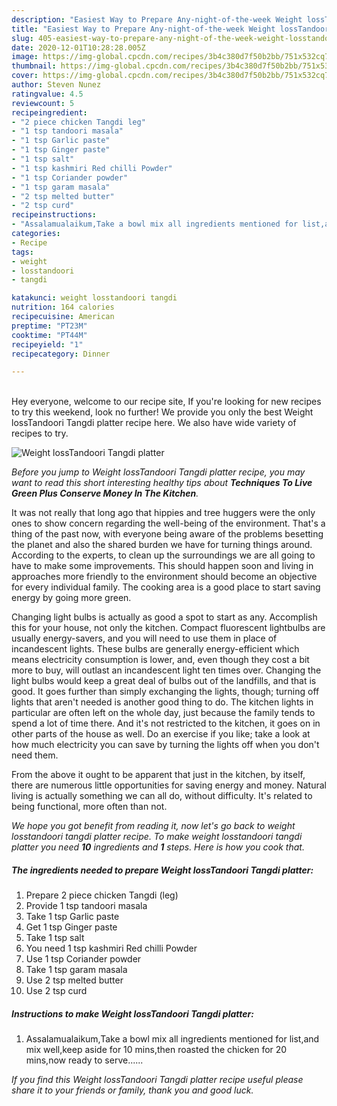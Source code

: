 ```yaml
---
description: "Easiest Way to Prepare Any-night-of-the-week Weight lossTandoori Tangdi platter"
title: "Easiest Way to Prepare Any-night-of-the-week Weight lossTandoori Tangdi platter"
slug: 405-easiest-way-to-prepare-any-night-of-the-week-weight-losstandoori-tangdi-platter
date: 2020-12-01T10:28:28.005Z
image: https://img-global.cpcdn.com/recipes/3b4c380d7f50b2bb/751x532cq70/weight-losstandoori-tangdi-platter-recipe-main-photo.jpg
thumbnail: https://img-global.cpcdn.com/recipes/3b4c380d7f50b2bb/751x532cq70/weight-losstandoori-tangdi-platter-recipe-main-photo.jpg
cover: https://img-global.cpcdn.com/recipes/3b4c380d7f50b2bb/751x532cq70/weight-losstandoori-tangdi-platter-recipe-main-photo.jpg
author: Steven Nunez
ratingvalue: 4.5
reviewcount: 5
recipeingredient:
- "2 piece chicken Tangdi leg"
- "1 tsp tandoori masala"
- "1 tsp Garlic paste"
- "1 tsp Ginger paste"
- "1 tsp salt"
- "1 tsp kashmiri Red chilli Powder"
- "1 tsp Coriander powder"
- "1 tsp garam masala"
- "2 tsp melted butter"
- "2 tsp curd"
recipeinstructions:
- "Assalamualaikum,Take a bowl mix all ingredients mentioned for list,and mix well,keep aside for 10 mins,then roasted the chicken for 20 mins,now ready to serve......"
categories:
- Recipe
tags:
- weight
- losstandoori
- tangdi

katakunci: weight losstandoori tangdi 
nutrition: 164 calories
recipecuisine: American
preptime: "PT23M"
cooktime: "PT44M"
recipeyield: "1"
recipecategory: Dinner

---
```

<br>
Hey everyone, welcome to our recipe site, If you're looking for new recipes to try this weekend, look no further! We provide you only the best Weight lossTandoori Tangdi platter recipe here. We also have wide variety of recipes to try.
<br>


![Weight lossTandoori Tangdi platter](https://img-global.cpcdn.com/recipes/3b4c380d7f50b2bb/751x532cq70/weight-losstandoori-tangdi-platter-recipe-main-photo.jpg)

<i>Before you jump to Weight lossTandoori Tangdi platter recipe, you may want to read this short interesting healthy tips about 
<strong>Techniques To Live Green Plus Conserve Money In The Kitchen</strong>.</i>
</br>

It was not really that long ago that hippies and tree huggers were the only ones to show concern regarding the well-being of the environment. That's a thing of the past now, with everyone being aware of the problems besetting the planet and also the shared burden we have for turning things around. According to the experts, to clean up the surroundings we are all going to have to make some improvements. This should happen soon and living in approaches more friendly to the environment should become an objective for every individual family. The cooking area is a good place to start saving energy by going more green.

Changing light bulbs is actually as good a spot to start as any. Accomplish this for your house, not only the kitchen. Compact fluorescent lightbulbs are usually energy-savers, and you will need to use them in place of incandescent lights. These bulbs are generally energy-efficient which means electricity consumption is lower, and, even though they cost a bit more to buy, will outlast an incandescent light ten times over. Changing the light bulbs would keep a great deal of bulbs out of the landfills, and that is good. It goes further than simply exchanging the lights, though; turning off lights that aren't needed is another good thing to do. The kitchen lights in particular are often left on the whole day, just because the family tends to spend a lot of time there. And it's not restricted to the kitchen, it goes on in other parts of the house as well. Do an exercise if you like; take a look at how much electricity you can save by turning the lights off when you don't need them.

From the above it ought to be apparent that just in the kitchen, by itself, there are numerous little opportunities for saving energy and money. Natural living is actually something we can all do, without difficulty. It's related to being functional, more often than not.


<i>We hope you got benefit from reading it, now let's go back to weight losstandoori tangdi platter recipe. To make weight losstandoori tangdi platter you need <strong>10</strong> ingredients and <strong>1</strong> steps. Here is how you cook that.
</i>

##### The ingredients needed to prepare Weight lossTandoori Tangdi platter:

1. Prepare 2 piece chicken Tangdi (leg)
1. Provide 1 tsp tandoori masala
1. Take 1 tsp Garlic paste
1. Get 1 tsp Ginger paste
1. Take 1 tsp salt
1. You need 1 tsp kashmiri Red chilli Powder
1. Use 1 tsp Coriander powder
1. Take 1 tsp garam masala
1. Use 2 tsp melted butter
1. Use 2 tsp curd


##### Instructions to make Weight lossTandoori Tangdi platter:

1. Assalamualaikum,Take a bowl mix all ingredients mentioned for list,and mix well,keep aside for 10 mins,then roasted the chicken for 20 mins,now ready to serve......


<i>If you find this Weight lossTandoori Tangdi platter recipe useful please share it to your friends or family, thank you and good luck.</i>
